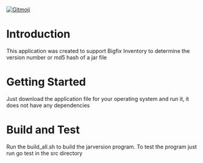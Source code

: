 <a href="https://gitmoji.dev">
  <img
    src="https://img.shields.io/badge/gitmoji-%20😜%20😍-FFDD67.svg?style=flat-square"
    alt="Gitmoji"
  />
</a>

# Introduction 
This application was created to support Bigfix Inventory to determine the version number or md5 hash of a jar file

# Getting Started
Just download the application file for your operating system and run it, it does not have any dependencies

# Build and Test
Run the build_all.sh to build the jarversion program.
To test the program just run go test in the src directory
